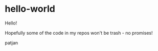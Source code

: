 # hello-world

Hello!

Hopefully some of the code in my repos won't be trash - no promises!

patjan
